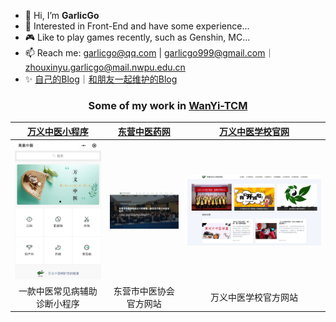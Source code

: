 - 👋 Hi, I’m **GarlicGo**
- 👀 Interested in Front-End and have some experience...
- 🎮 Like to play games recently, such as Genshin, MC...
- 📫 Reach me: garlicgo@qq.com | garlicgo999@gmail.com｜zhouxinyu.garlicgo@mail.nwpu.edu.cn
- ✨ [自己的Blog](garlicgo.github.io)｜[和朋友一起维护的Blog](https://github.com/Abyss-Coder/blog)

<div align="center">
  <h3>
  
  Some of my work in [WanYi-TCM](https://github.com/WanYi-TCM/WanYi-Introduce)
  
  </h3>
</div>

| [万义中医小程序](./images/wyzy-qrcode.png) | [东营中医药网](https://www.dyzyxh.cn) | [万义中医学校官网](https://www.dyzyxh.cn/wyzyschool) |
| :----: | :----: | :----: |
| ![万义中医小程序码](./images/wyzy-home.jpg) | ![东营中医药网](./images/dyzyyw-home.png) | ![万义中医学校官网](./images/wyzyschool-home.png) |
| 一款中医常见病辅助诊断小程序 | 东营市中医协会官方网站 | 万义中医学校官方网站 |
